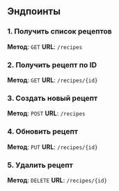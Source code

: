 ## Эндпоинты

### 1. Получить список рецептов

**Метод**: `GET`
**URL**: `/recipes`

### 2. Получить рецепт по ID

**Метод**: `GET`
**URL**: `/recipes/{id}`

### 3. Создать новый рецепт

**Метод**: `POST`
**URL**: `/recipes`

### 4. Обновить рецепт

**Метод**: `PUT`
**URL**: `/recipes/{id}`

### 5. Удалить рецепт

**Метод**: `DELETE`
**URL**: `/recipes/{id}`
